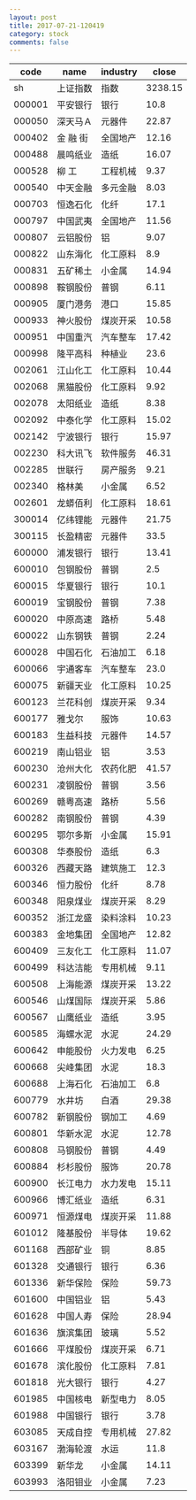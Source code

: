 ```yaml
---
layout: post
title: 2017-07-21-120419
category: stock
comments: false
---
```

| code   |   name   | industry |  close  |
|--------|----------|----------|---------|
| sh     | 上证指数 |   指数   | 3238.15 |
| 000001 | 平安银行 |   银行   |   10.8  |
| 000050 | 深天马Ａ |  元器件  |  22.87  |
| 000402 | 金 融 街 | 全国地产 |  12.16  |
| 000488 | 晨鸣纸业 |   造纸   |  16.07  |
| 000528 |  柳 工   | 工程机械 |   9.37  |
| 000540 | 中天金融 | 多元金融 |   8.03  |
| 000703 | 恒逸石化 |   化纤   |   17.1  |
| 000797 | 中国武夷 | 全国地产 |  11.56  |
| 000807 | 云铝股份 |    铝    |   9.07  |
| 000822 | 山东海化 | 化工原料 |   8.9   |
| 000831 | 五矿稀土 |  小金属  |  14.94  |
| 000898 | 鞍钢股份 |   普钢   |   6.11  |
| 000905 | 厦门港务 |   港口   |  15.85  |
| 000933 | 神火股份 | 煤炭开采 |  10.58  |
| 000951 | 中国重汽 | 汽车整车 |  17.42  |
| 000998 | 隆平高科 |  种植业  |   23.6  |
| 002061 | 江山化工 | 化工原料 |  10.44  |
| 002068 | 黑猫股份 | 化工原料 |   9.92  |
| 002078 | 太阳纸业 |   造纸   |   8.38  |
| 002092 | 中泰化学 | 化工原料 |  15.02  |
| 002142 | 宁波银行 |   银行   |  15.97  |
| 002230 | 科大讯飞 | 软件服务 |  46.31  |
| 002285 |  世联行  | 房产服务 |   9.21  |
| 002340 |  格林美  |  小金属  |   6.52  |
| 002601 | 龙蟒佰利 | 化工原料 |  18.61  |
| 300014 | 亿纬锂能 |  元器件  |  21.75  |
| 300115 | 长盈精密 |  元器件  |   33.5  |
| 600000 | 浦发银行 |   银行   |  13.41  |
| 600010 | 包钢股份 |   普钢   |   2.5   |
| 600015 | 华夏银行 |   银行   |   10.1  |
| 600019 | 宝钢股份 |   普钢   |   7.38  |
| 600020 | 中原高速 |   路桥   |   5.48  |
| 600022 | 山东钢铁 |   普钢   |   2.24  |
| 600028 | 中国石化 | 石油加工 |   6.18  |
| 600066 | 宇通客车 | 汽车整车 |   23.0  |
| 600075 | 新疆天业 | 化工原料 |  10.25  |
| 600123 | 兰花科创 | 煤炭开采 |   9.34  |
| 600177 |  雅戈尔  |   服饰   |  10.63  |
| 600183 | 生益科技 |  元器件  |  14.57  |
| 600219 | 南山铝业 |    铝    |   3.53  |
| 600230 | 沧州大化 | 农药化肥 |  41.57  |
| 600231 | 凌钢股份 |   普钢   |   3.56  |
| 600269 | 赣粤高速 |   路桥   |   5.56  |
| 600282 | 南钢股份 |   普钢   |   4.39  |
| 600295 | 鄂尔多斯 |  小金属  |  15.91  |
| 600308 | 华泰股份 |   造纸   |   6.3   |
| 600326 | 西藏天路 | 建筑施工 |   12.3  |
| 600346 | 恒力股份 |   化纤   |   8.78  |
| 600348 | 阳泉煤业 | 煤炭开采 |   8.29  |
| 600352 | 浙江龙盛 | 染料涂料 |  10.23  |
| 600383 | 金地集团 | 全国地产 |  12.82  |
| 600409 | 三友化工 | 化工原料 |  11.07  |
| 600499 | 科达洁能 | 专用机械 |   9.11  |
| 600508 | 上海能源 | 煤炭开采 |  13.22  |
| 600546 | 山煤国际 | 煤炭开采 |   5.86  |
| 600567 | 山鹰纸业 |   造纸   |   3.95  |
| 600585 | 海螺水泥 |   水泥   |  24.29  |
| 600642 | 申能股份 | 火力发电 |   6.25  |
| 600668 | 尖峰集团 |   水泥   |   18.3  |
| 600688 | 上海石化 | 石油加工 |   6.8   |
| 600779 |  水井坊  |   白酒   |  29.38  |
| 600782 | 新钢股份 |  钢加工  |   4.69  |
| 600801 | 华新水泥 |   水泥   |  12.78  |
| 600808 | 马钢股份 |   普钢   |   4.49  |
| 600884 | 杉杉股份 |   服饰   |  20.78  |
| 600900 | 长江电力 | 水力发电 |  15.11  |
| 600966 | 博汇纸业 |   造纸   |   6.31  |
| 600971 | 恒源煤电 | 煤炭开采 |  11.88  |
| 601012 | 隆基股份 |  半导体  |  19.62  |
| 601168 | 西部矿业 |    铜    |   8.85  |
| 601328 | 交通银行 |   银行   |   6.36  |
| 601336 | 新华保险 |   保险   |  59.73  |
| 601600 | 中国铝业 |    铝    |   5.43  |
| 601628 | 中国人寿 |   保险   |  28.94  |
| 601636 | 旗滨集团 |   玻璃   |   5.52  |
| 601666 | 平煤股份 | 煤炭开采 |   6.71  |
| 601678 | 滨化股份 | 化工原料 |   7.81  |
| 601818 | 光大银行 |   银行   |   4.27  |
| 601985 | 中国核电 | 新型电力 |   8.05  |
| 601988 | 中国银行 |   银行   |   3.78  |
| 603085 | 天成自控 | 专用机械 |  27.82  |
| 603167 | 渤海轮渡 |   水运   |   11.8  |
| 603399 |  新华龙  |  小金属  |  14.11  |
| 603993 | 洛阳钼业 |  小金属  |   7.23  |
